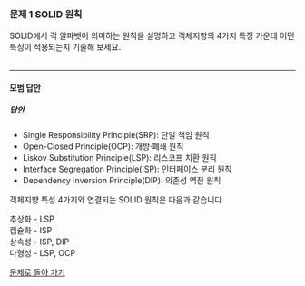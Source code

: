 ### 문제 1 SOLID 원칙
SOLID에서 각 알파벳이 의미하는 원칙을 설명하고 객체지향의 4가지 특징 가운데 어떤 특징이 적용되는지 기술해 보세요.
<br/><br/>

---

#### 모범 답안
##### 답안
* Single Responsibility Principle(SRP): 단일 책임 원칙
* Open-Closed Principle(OCP): 개방·폐쇄 원칙
* Liskov Substitution Principle(LSP): 리스코프 치환 원칙
* Interface Segregation Principle(ISP): 인터페이스 분리 원칙
* Dependency Inversion Principle(DIP): 의존성 역전 원칙

객체지향 특성 4가지와 연결되는 SOLID 원칙은 다음과 같습니다.

추상화 - LSP<br />
캡슐화 - ISP<br />
상속성 - ISP, DIP<br />
다형성 - LSP, OCP<br />

[문제로 돌아 가기](README.md "문제로 돌아 가기")
